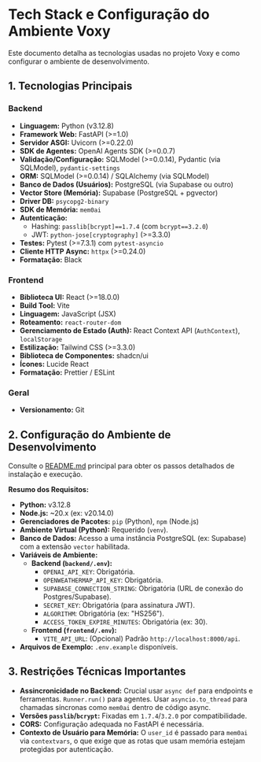 # Tech Stack e Configuração do Ambiente Voxy

Este documento detalha as tecnologias usadas no projeto Voxy e como configurar o ambiente de desenvolvimento.

## 1. Tecnologias Principais

### Backend

*   **Linguagem:** Python (v3.12.8)
*   **Framework Web:** FastAPI (>=1.0)
*   **Servidor ASGI:** Uvicorn (>=0.22.0)
*   **SDK de Agentes:** OpenAI Agents SDK (>=0.0.7)
*   **Validação/Configuração:** SQLModel (>=0.0.14), Pydantic (via SQLModel), `pydantic-settings`
*   **ORM:** SQLModel (>=0.0.14) / SQLAlchemy (via SQLModel)
*   **Banco de Dados (Usuários):** PostgreSQL (via Supabase ou outro)
*   **Vector Store (Memória):** Supabase (PostgreSQL + pgvector)
*   **Driver DB:** `psycopg2-binary`
*   **SDK de Memória:** `mem0ai`
*   **Autenticação:**
    *   Hashing: `passlib[bcrypt]==1.7.4` (com `bcrypt==3.2.0`)
    *   JWT: `python-jose[cryptography]` (>=3.3.0)
*   **Testes:** Pytest (>=7.3.1) com `pytest-asyncio`
*   **Cliente HTTP Async:** `httpx` (>=0.24.0)
*   **Formatação:** Black

### Frontend

*   **Biblioteca UI:** React (>=18.0.0)
*   **Build Tool:** Vite
*   **Linguagem:** JavaScript (JSX)
*   **Roteamento:** `react-router-dom`
*   **Gerenciamento de Estado (Auth):** React Context API (`AuthContext`), `localStorage`
*   **Estilização:** Tailwind CSS (>=3.3.0)
*   **Biblioteca de Componentes:** shadcn/ui
*   **Ícones:** Lucide React
*   **Formatação:** Prettier / ESLint

### Geral

*   **Versionamento:** Git

## 2. Configuração do Ambiente de Desenvolvimento

Consulte o [README.md](../README.md) principal para obter os passos detalhados de instalação e execução.

**Resumo dos Requisitos:**

*   **Python:** v3.12.8
*   **Node.js:** ~20.x (ex: v20.14.0)
*   **Gerenciadores de Pacotes:** `pip` (Python), `npm` (Node.js)
*   **Ambiente Virtual (Python):** Requerido (`venv`).
*   **Banco de Dados:** Acesso a uma instância PostgreSQL (ex: Supabase) com a extensão `vector` habilitada.
*   **Variáveis de Ambiente:**
    *   **Backend (`backend/.env`):**
        *   `OPENAI_API_KEY`: Obrigatória.
        *   `OPENWEATHERMAP_API_KEY`: Obrigatória.
        *   `SUPABASE_CONNECTION_STRING`: Obrigatória (URL de conexão do Postgres/Supabase).
        *   `SECRET_KEY`: Obrigatória (para assinatura JWT).
        *   `ALGORITHM`: Obrigatória (ex: "HS256").
        *   `ACCESS_TOKEN_EXPIRE_MINUTES`: Obrigatória (ex: 30).
    *   **Frontend (`frontend/.env`):**
        *   `VITE_API_URL`: (Opcional) Padrão `http://localhost:8000/api`.
*   **Arquivos de Exemplo:** `.env.example` disponíveis.

## 3. Restrições Técnicas Importantes

*   **Assincronicidade no Backend:** Crucial usar `async def` para endpoints e ferramentas. `Runner.run()` para agentes. Usar `asyncio.to_thread` para chamadas síncronas como `mem0ai` dentro de código async.
*   **Versões `passlib`/`bcrypt`:** Fixadas em `1.7.4`/`3.2.0` por compatibilidade.
*   **CORS:** Configuração adequada no FastAPI é necessária.
*   **Contexto de Usuário para Memória:** O `user_id` é passado para `mem0ai` via `contextvars`, o que exige que as rotas que usam memória estejam protegidas por autenticação. 
